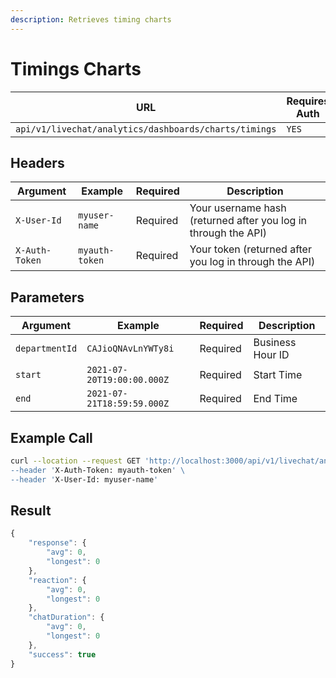 ```yaml
---
description: Retrieves timing charts
---
```


# Timings Charts

| URL                                                   | Requires Auth | HTTP Method |
| ----------------------------------------------------- | ------------- | ----------- |
| `api/v1/livechat/analytics/dashboards/charts/timings` | `YES`         | `GET`       |

## Headers

| Argument       | Example        | Required | Description                                                    |
| -------------- | -------------- | -------- | -------------------------------------------------------------- |
| `X-User-Id`    | `myuser-name`  | Required | Your username hash (returned after you log in through the API) |
| `X-Auth-Token` | `myauth-token` | Required | Your token (returned after you log in through the API)         |

## Parameters

| Argument       | Example                    | Required | Description      |
| -------------- | -------------------------- | -------- | ---------------- |
| `departmentId` | `CAJioQNAvLnYWTy8i`        | Required | Business Hour ID |
| `start`        | `2021-07-20T19:00:00.000Z` | Required | Start Time       |
| `end`          | `2021-07-21T18:59:59.000Z` | Required | End Time         |

## Example Call

```bash
curl --location --request GET 'http://localhost:3000/api/v1/livechat/analytics/dashboards/charts/timings?departmentId=CAJioQNAvLnYWTy8i&start=2021-07-20T19:00:00.000Z&end=2021-07-21T18:59:59.000Z\
--header 'X-Auth-Token: myauth-token' \
--header 'X-User-Id: myuser-name'
```

## Result

```javascript
{
    "response": {
        "avg": 0,
        "longest": 0
    },
    "reaction": {
        "avg": 0,
        "longest": 0
    },
    "chatDuration": {
        "avg": 0,
        "longest": 0
    },
    "success": true
}
```
